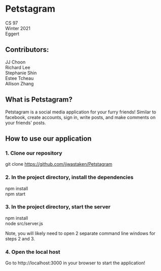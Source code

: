 # Petstagram

CS 97  
Winter 2021  
Eggert  

## Contributors: 

JJ Choon  
Richard Lee  
Stephanie Shin  
Estee Tcheau  
Allison Zhang

## What is Petstagram?

Petstagram is a social media application for your furry friends! Similar to facebook, create accounts, sign in, write posts, and make comments on your friends' posts.

## How to use our application

### 1. Clone our repository

git clone https://github.com/jjwastaken/Petstagram

### 2. In the project directory, install the dependencies

npm install  
npm start   

### 3. In the project directory, start the server

npm install  
node src/server.js  

Note, you will likely need to open 2 separate command line windows for steps 2 and 3.

### 4. Open the local host

Go to http://localhost:3000 in your browser to start the application!
